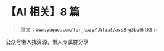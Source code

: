 # 【AI 相关】8 篇

> 原文：[`www.yuque.com/for_lazy/thfiu8/avs8rg3bq6hlk5hr`](https://www.yuque.com/for_lazy/thfiu8/avs8rg3bq6hlk5hr)

<ne-p id="ud3d722b9" data-lake-id="ud3d722b9"><ne-text id="u7af44624">公众号懒人找资源，懒人专属群分享</ne-text></ne-p>